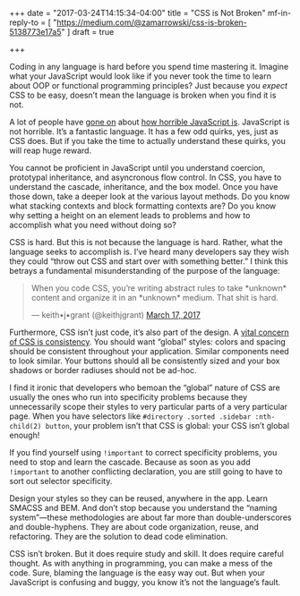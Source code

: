 +++
date = "2017-03-24T14:15:34-04:00"
title = "CSS is Not Broken"
mf-in-reply-to = [
  "https://medium.com/@zamarrowski/css-is-broken-5138773e17a5"
]
draft = true

+++

Coding in any language is hard before you spend time mastering it. Imagine what your JavaScript would look like if you never took the time to learn about OOP or functional programming principles? Just because you *expect* CSS to be easy, doesn’t mean the language is broken when you find it is not.

A lot of people have <a href="https://simpleprogrammer.com/2013/05/06/why-javascript-is-doomed/">gone on</a> about <a href="https://medium.com/smalltalk-talk/the-three-worst-programming-languages-b1ec25a232c1#e848">how horrible JavaScript is</a>. JavaScript is not horrible. It’s a fantastic language. It has a few odd quirks, yes, just as CSS does. But if you take the time to actually understand these quirks, you will reap huge reward.

You cannot be proficient in JavaScript until you understand coercion, prototypal inheritance, and asyncronous flow control. In CSS, you have to understand the cascade, inheritance, and the box model. Once you have those down, take a deeper look at the various layout methods. Do you know what stacking contexts and block formatting contexts are? Do you know why setting a height on an element leads to problems and how to accomplish what you need without doing so?

CSS is hard. But this is not because the language is hard. Rather, what the language seeks to accomplish is. I’ve heard many developers say they wish they could “throw out CSS and start over with something better.” I think this betrays a fundamental misunderstanding of the purpose of the language:

<blockquote class="twitter-tweet" data-conversation="none" data-lang="en"><p lang="en" dir="ltr">When you code CSS, you’re writing abstract rules to take *unknown* content and organize it in an *unknown* medium. That shit is hard.</p>&mdash; keith•j•grant (@keithjgrant) <a href="https://twitter.com/keithjgrant/status/842728744653676544">March 17, 2017</a></blockquote>
<script async src="//platform.twitter.com/widgets.js" charset="utf-8"></script>

Furthermore, CSS isn’t just code, it’s also part of the design. A <a href="https://snook.ca/archives/html_and_css/css-concerns">vital concern of CSS is consistency</a>. You should want “global” styles: colors and spacing should be consistent throughout your application. Similar components need to look similar. Your buttons should all be consistently sized and your box shadows or border radiuses should not be ad-hoc.

I find it ironic that developers who bemoan the “global” nature of CSS are usually the ones who run into specificity problems because they unnecessarily scope their styles to very particular parts of a very particular page. When you have selectors like `#directory .sorted .sidebar :nth-child(2) button`, your problem isn’t that CSS is global: your CSS isn’t global enough!

If you find yourself using `!important` to correct specificity problems, you need to stop and learn the cascade. Because as soon as you add `!important` to another conflicting declaration, you are still going to have to sort out selector specificity.

Design your styles so they can be reused, anywhere in the app. Learn SMACSS and BEM. And don’t stop because you understand the “naming system”&mdash;these methodologies are about far more than double-underscores and double-hyphens. They are about code organization, reuse, and refactoring. They are the solution to dead code elimination.

CSS isn’t broken. But it does require study and skill. It does require careful thought. As with anything in programming, you can make a mess of the code. Sure, blaming the language is the easy way out. But when your JavaScript is confusing and buggy, you know it’s not the language’s fault.
